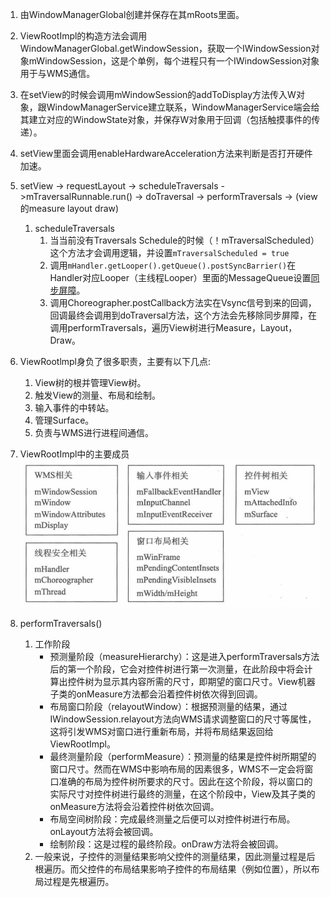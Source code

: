 1. 由WindowManagerGlobal创建并保存在其mRoots里面。

2. ViewRootImpl的构造方法会调用WindowManagerGlobal.getWindowSession，获取一个IWindowSession对象mWindowSession，这是个单例，每个进程只有一个IWindowSession对象用于与WMS通信。

3. 在setView的时候会调用mWindowSession的addToDisplay方法传入W对象，跟WindowManagerService建立联系，WindowManagerService端会给其建立对应的WindowState对象，并保存W对象用于回调（包括触摸事件的传递）。

4. setView里面会调用enableHardwareAcceleration方法来判断是否打开硬件加速。

5. setView -> requestLayout -> scheduleTraversals ->mTraversalRunnable.run() -> doTraversal -> performTraversals -> (view的measure layout draw)
    1. scheduleTraversals
        1. 当当前没有Traversals Schedule的时候（！mTraversalScheduled）这个方法才会调用逻辑，并设置```mTraversalScheduled = true```
        2. 调用```mHandler.getLooper().getQueue().postSyncBarrier()```在Handler对应Looper（主线程Looper）里面的MessageQueue设置[同步屏障](消息处理机制.md#sync)。
        3. 调用Choreographer.postCallback方法实在Vsync信号到来的回调，回调最终会调用到doTraversal方法，这个方法会先移除同步屏障，在调用performTraversals，遍历View树进行Measure，Layout，Draw。

6. ViewRootlmpl身负了很多职责，主要有以下几点:
    1. View树的根并管理View树。
    2. 触发View的测量、布局和绘制。
    3. 输入事件的中转站。
    4. 管理Surface。
    5. 负责与WMS进行进程间通信。

7. ViewRootImpl中的主要成员</br>
![](../MdPicture/61.png)

8. performTraversals()
    1. 工作阶段
        - 预测量阶段（measureHierarchy）：这是进入performTraversals方法后的第一个阶段，它会对控件树进行第一次测量，在此阶段中将会计算出控件树为显示其内容所需的尺寸，即期望的窗口尺寸。View机器子类的onMeasure方法都会沿着控件树依次得到回调。
        - 布局窗口阶段（relayoutWindow）：根据预测量的结果，通过IWindowSession.relayout方法向WMS请求调整窗口的尺寸等属性，这将引发WMS对窗口进行重新布局，并将布局结果返回给ViewRootImpl。
        - 最终测量阶段（performMeasure）：预测量的结果是控件树所期望的窗口尺寸。然而在WMS中影响布局的因素很多，WMS不一定会将窗口准确的布局为控件树所要求的尺寸。因此在这个阶段，将以窗口的实际尺寸对控件树进行最终的测量，在这个阶段中，View及其子类的onMeasure方法将会沿着控件树依次回调。
        - 布局空间树阶段：完成最终测量之后便可以对控件树进行布局。onLayout方法将会被回调。
        - 绘制阶段：这是过程的最终阶段。onDraw方法将会被回调。
    2. 一般来说，子控件的测量结果影响父控件的测量结果，因此测量过程是后根遍历。而父控件的布局结果影响子控件的布局结果（例如位置），所以布局过程是先根遍历。